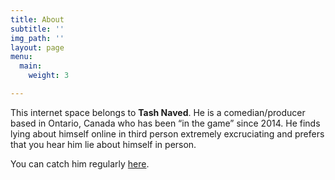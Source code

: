 ```yaml
---
title: About
subtitle: ''
img_path: ''
layout: page
menu:
  main:
    weight: 3

---
```

This internet space belongs to **Tash Naved**. He is a comedian/producer based in Ontario, Canada who has been “in the game” since 2014. He finds lying about himself online in third person extremely excruciating and prefers that you hear him lie about himself in person.

You can catch him regularly [here](https://www.eventbrite.ca/o/comedy-ottawa-10826961900 "eventbrite").